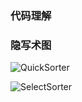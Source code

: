### 代码理解
### 隐写术图

![QuickSorter](https://github.com/jwork-2021/jw03-ComaX21/blob/main/example.QuickSorter.png)


![SelectSorter](https://github.com/jwork-2021/jw03-ComaX21/blob/main/example.SelectSorter.png)